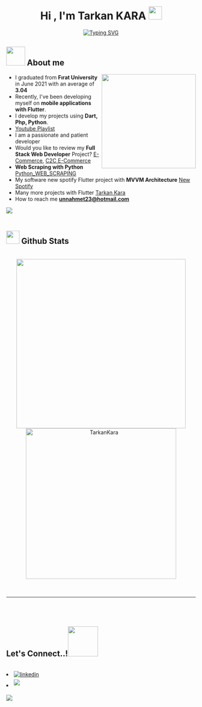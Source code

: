 <h1 align="center"><b>Hi , I'm Tarkan KARA </b><img src="https://media.giphy.com/media/hvRJCLFzcasrR4ia7z/giphy.gif" width="35"></h1>

<p align="center">
  <a href="https://git.io/typing-svg"><img src="https://readme-typing-svg.herokuapp.com?font=Fira+Code&weight=500&size=25&pause=500&color=1748EE&center=true&vCenter=true&width=533&lines=JR+Software+Engineer;Flutter+-+Dart+-+Firebase+-+RestAPI;PHP+-+Python+-+Git%26GitHub;HTML+-+CSS+-+JavaScript+-+Bootstrap" alt="Typing SVG" /></a>
</p>



## <img src = "https://user-images.githubusercontent.com/59411109/218849787-ecf80688-6f54-41b5-9ab8-78b8f02bd6fe.gif" width = 50px> **About me**

<img align="right" src="https://user-images.githubusercontent.com/59411109/218849448-91b19d83-cea6-437a-b5ff-89aa284b13d5.gif" width = 250px>



- I graduated from **Fırat University** in June 2021 with an average of **3.04**
- Recently, I've been developing myself on **mobile applications with Flutter**.
- I develop my projects using **Dart, Php, Python**.
- [Youtube Playlist](https://www.youtube.com/playlist?list=PLicJUFvZfrjZrNld03iFZP7fDDWDGxeLu)
- I am a passionate and patient developer
- Would you like to review my **Full Stack Web Developer** Project? [E-Commerce](https://github.com/TarkanKara/E-Ticaret), [C2C E-Commerce](https://github.com/TarkanKara/C2C_E-Ticaret/tree/main/E-Ticaret)
- **Web Scraping with Python** [Python_WEB_SCRAPING](https://github.com/TarkanKara/Python_WEB_SCRAPING)
- My software new spotify Flutter project with **MVVM Architecture** [New Spotify](https://github.com/TarkanKara/SpotifyUI_Api_MVVM) 
- Many more projects with Flutter [Tarkan Kara](https://github.com/TarkanKara)
- How to reach me **unnahmet23@hotmail.com**  


<img src="https://user-images.githubusercontent.com/73097560/115834477-dbab4500-a447-11eb-908a-139a6edaec5c.gif"><br><br>

## <img src="https://media.giphy.com/media/iY8CRBdQXODJSCERIr/giphy.gif" width="35"><b> Github Stats </b>

<br>
<div align="center">

<a href="https://github.com/TarkanKara/">
  <img src="https://github-readme-stats.vercel.app/api?username=TarkanKara&include_all_commits=true&count_private=true&show_icons=true&line_height=20&title_color=7A7ADB&icon_color=2234AE&text_color=D3D3D3&bg_color=0,000000,130F40" width="450"/>
  <img src="https://github-readme-stats.vercel.app/api/top-langs?username=TarkanKara&show_icons=true&locale=en&layout=compact&line_height=20&title_color=7A7ADB&icon_color=2234AE&text_color=D3D3D3&bg_color=0,000000,130F40" width="400"  alt="TarkanKara"/>

</a>
</div>

<br>
<br>

-----

<br>
<br>

## <b> Let's Connect..!</b><img src="https://user-images.githubusercontent.com/59411109/218859103-2e1e3d79-e255-4ea9-a4f7-8dde0663c2c5.gif" width ="80">
<br>
<div align='left'>


<li>
<a href="https://www.linkedin.com/in/tarkan-kara-999326176/" target="_blank">
<img src="https://img.shields.io/badge/linkedin:  TarkanKara-%2300acee.svg?color=405DE6&style=for-the-badge&logo=linkedin&logoColor=white" alt=linkedin style="margin-bottom: 5px;"/>
</a>
</li>

<li>
<a href="mailto:unnahmet23@gmail.com" target="_blank">
<img src="https://img.shields.io/badge/gmail:  TarkanKara-%23EA4335.svg?style=for-the-badge&logo=gmail&logoColor=white" t=mail style="margin-bottom: 5px;" />
</a>
</li>

<br>
<img src="https://user-images.githubusercontent.com/73097560/115834477-dbab4500-a447-11eb-908a-139a6edaec5c.gif">
<br>
 

